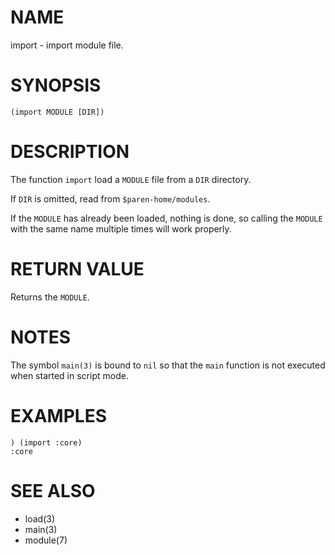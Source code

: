 # NAME
import - import module file.

# SYNOPSIS

    (import MODULE [DIR])

# DESCRIPTION
The function `import` load a `MODULE` file from a `DIR` directory.

If `DIR` is omitted, read from `$paren-home/modules`.

If the `MODULE` has already been loaded, nothing is done, so calling the `MODULE` with the same name multiple times will work properly.

# RETURN VALUE
Returns the `MODULE`.

# NOTES
The symbol `main(3)` is bound to `nil` so that the `main` function is not executed when started in script mode.

# EXAMPLES

    ) (import :core)
    :core

# SEE ALSO
- load(3)
- main(3)
- module(7)
